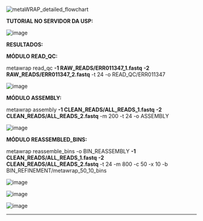 ![metaWRAP_detailed_flowchart](https://github.com/user-attachments/assets/a8024ec6-5812-452c-ae4a-32dc8601eb74)

**TUTORIAL NO SERVIDOR DA USP:**

![image](https://github.com/user-attachments/assets/de472407-a5a0-4509-be91-8fca281b1698)

**RESULTADOS:**



**MÓDULO READ_QC:**

metawrap read_qc **-1 RAW_READS/ERR011347_1.fastq** **-2 RAW_READS/ERR011347_2.fastq** -t 24 -o READ_QC/ERR011347

![image](https://github.com/user-attachments/assets/a0310928-a7e1-4f8f-85b0-5b339b8425fa)

**MÓDULO ASSEMBLY:**

metawrap assembly **-1 CLEAN_READS/ALL_READS_1.fastq** **-2 CLEAN_READS/ALL_READS_2.fastq** -m 200 -t 24 -o ASSEMBLY

![image](https://github.com/user-attachments/assets/d1062f63-eee6-4601-8cb7-95a904955fd8)

**MÓDULO REASSEMBLED_BINS:**

metawrap reassemble_bins -o BIN_REASSEMBLY **-1 CLEAN_READS/ALL_READS_1.fastq** **-2 CLEAN_READS/ALL_READS_2.fastq** -t 24 -m 800 -c 50 -x 10 -b BIN_REFINEMENT/metawrap_50_10_bins

![image](https://github.com/user-attachments/assets/f4ad1720-0447-4210-aab3-10db2dcdd2a1)

![image](https://github.com/user-attachments/assets/41c42aa7-05bf-4915-a113-4cc1d38f71d2)

![image](https://github.com/user-attachments/assets/c1de5581-6e3b-463d-965c-dbccbd23aa47)

-----------------------------------------------------------------------------------------------------------------------------------------------------------------------------------------------------------------------

